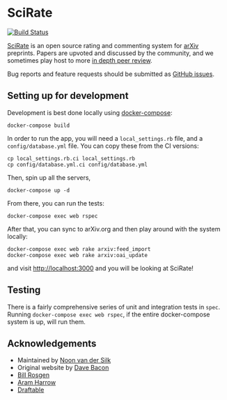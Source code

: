 # SciRate

[![Build Status](https://github.com/scirate/scirate/actions/workflows/ci.yaml/badge.svg)](https://github.com/scirate/scirate/actions/workflows/ci.yaml)

[SciRate](https://scirate.com/) is an open source rating and commenting system
for [arXiv](http://arxiv.org/) preprints. Papers are upvoted and discussed by
the community, and we sometimes play host to more [in depth peer
review](https://scirate.com/tqc-2014-program-committee).

Bug reports and feature requests should be submitted as [GitHub
issues](https://github.com/scirate/scirate/issues).

## Setting up for development

Development is best done locally using [docker-compose](https://docs.docker.com/compose/install/):

```
docker-compose build
```

In order to run the app, you will need a `local_settings.rb` file, and a
`config/database.yml` file. You can copy these from the CI versions:

```
cp local_settings.rb.ci local_settings.rb
cp config/database.yml.ci config/database.yml
```

Then, spin up all the servers,

```
docker-compose up -d
```


From there, you can run the tests:

```
docker-compose exec web rspec
```

After that, you can sync to arXiv.org and then play around with the system
locally:

```
docker-compose exec web rake arxiv:feed_import
docker-compose exec web rake arxiv:oai_update
```

and visit <http://localhost:3000> and you will be looking at SciRate!


## Testing

There is a fairly comprehensive series of unit and integration tests in
`spec`. Running `docker-compose exec web rspec`, if the entire docker-compose
system is up, will run them.


## Acknowledgements

- Maintained by [Noon van der Silk](https://github.com/silky)
- Original website by [Dave Bacon](http://dabacon.org)
- [Bill Rosgen](http://intractable.ca/bill/)
- [Aram Harrow](http://www.mit.edu/~aram/)
- [Draftable](https://draftable.com/)
